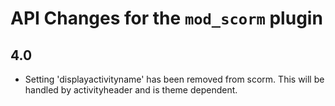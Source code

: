 # API Changes for the `mod_scorm` plugin

## 4.0

- Setting 'displayactivityname' has been removed from scorm. This will be handled by activityheader and is theme dependent.
